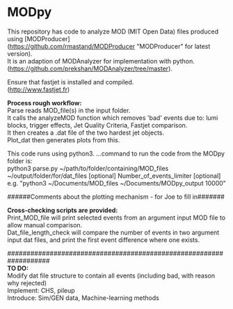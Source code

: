 # MODpy
This repository has code to analyze MOD (MIT Open Data) files produced using [MODProducer]    
(https://github.com/rmastand/MODProducer "MODProducer" for latest version).    
It is an adaption of MODAnalyzer for implementation with python.    
(https://github.com/prekshan/MODAnalyzer/tree/master).  

Ensure that fastjet is installed and compiled.   
(http://www.fastjet.fr)   

<b>Process rough workflow:</b>   
Parse reads MOD_file(s) in the input folder.   
It calls the analyzeMOD function which removes 'bad' events due to: lumi blocks, trigger effects, Jet Quality Criteria, Fastjet comparison.   
It then creates a .dat file of the two hardest jet objects.  
Plot_dat then generates plots from this.   

This code runs using python3. 
...command to run the code from the MODpy folder is:  
python3 parse.py ~/path/to/folder/containing/MOD_files ~/output/folder/for/dat_files [optional] Number_of_events_limiter [optional]  
e.g. "python3 ~/Documents/MOD_files ~/Documents/MODpy_output 10000"   

######Comments about the plotting mechanism - for Joe to fill in#######   

<b>Cross-checking scripts are provided:</b>   
Print_MOD_file will print selected events from an argument input MOD file to allow manual comparison.  
Dat_file_length_check will compare the number of events in two argument input dat files, and print the first event difference where one exists.   

###################################################################  
<b>TO DO:</b>   
Modify dat file structure to contain all events (including bad, with reason why rejected)   
Implement: CHS, pileup   
Introduce: Sim/GEN data, Machine-learning methods    
